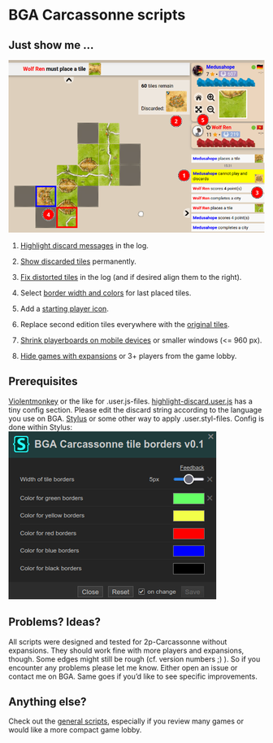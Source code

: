 # BGA Carcassonne scripts

## Just show me …
![screenshot_board](/carcassonne/img/screenshot-board.png?raw=true)
1) <a href="highlight-discards.user.js">Highlight discard messages</a> in the log.
2) <a href="highlight-discards.user.js">Show discarded tiles</a> permanently.
3) <a href="log-tiles-fix.user.styl">Fix distorted tiles</a> in the log (and if desired align them to the right).
4) Select <a href="tile-borders.user.styl">border width and colors</a> for last placed tiles.
5) Add a <a href="starting-player-tag.user.js">starting player icon</a>.

6) Replace second edition tiles everywhere with the <a href="original-tiles.user.styl">original tiles</a>.
7) <a href="mobile-condensed-playerboards.user.styl">Shrink playerboards on mobile devices</a> or smaller windows (<= 960 px).
8) <a href="lobby-hide-cce.user.js">Hide games with expansions</a> or 3+ players from the game lobby.

## Prerequisites
<a href="https://violentmonkey.github.io/">Violentmonkey</a> or the like for .user.js-files. <a href="/highlight-discard.user.js">highlight-discard.user.js</a> has a tiny config section. Please edit the discard string according to the language you use on BGA.
<a href="https://github.com/openstyles/stylus#readme">Stylus</a> or some other way to apply .user.styl-files. Config is done within Stylus:
![screenshot_stylus.png](/carcassonne/img/screenshot-stylus.png?raw=true)

## Problems? Ideas?
All scripts were designed and tested for 2p-Carcassonne without expansions. They should work fine with more players and expansions, though. Some edges might still be rough (cf. version numbers ;) ). So if you encounter any problems please let me know. Either open an issue or contact me on BGA. Same goes if you’d like to see specific improvements.

## Anything else?
Check out the <a href="https://github.com/yzemaze/bga-scripts">general scripts</a>, especially if you review many games or would like a more compact game lobby.
